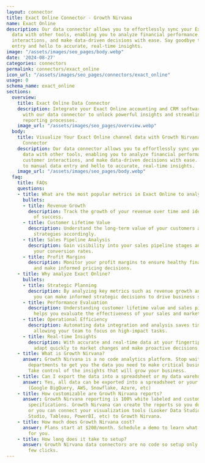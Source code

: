 ```yaml
---
layout: connector
title: Exact Online Connector - Growth Nirvana
name: Exact Online
description: Our data connector allows you to effortlessly sync your Exact Online
  data with other tools, enabling you to analyze financial performance, track customer
  interactions, and make data-driven decisions with ease. Say goodbye to manual data
  entry and hello to accurate, real-time insights.
image: "/assets/images/seo_pages/body.webp"
date: '2024-08-27'
categories: connectors
permalink: connectors/exact_online
icon_url: "/assets/images/seo_pages/connectors/exact_online"
usage: 0
schema_name: exact_online
sections:
  overview:
    title: Exact Online Data Connector
    description: Integrate your Exact Online accounting and CRM software seamlessly
      with our data connector to unlock powerful insights and streamline your financial
      reporting processes.
    image_url: "/assets/images/seo_pages/overview.webp"
  body:
    title: Visualize Your Exact Online channel data with Growth Nirvana's Exact Online
      Connector
    description: Our data connector allows you to effortlessly sync your Exact Online
      data with other tools, enabling you to analyze financial performance, track
      customer interactions, and make data-driven decisions with ease. Say goodbye
      to manual data entry and hello to accurate, real-time insights.
    image_url: "/assets/images/seo_pages/body.webp"
  faq:
    title: FAQs
    questions:
    - title: What are the most popular metrics in Exact Online to analyze?
      bullets:
      - title: Revenue Growth
        description: Track the growth of your revenue over time and identify key drivers
          of success.
      - title: Customer Lifetime Value
        description: Understand the long-term value of your customers and tailor your
          strategies accordingly.
      - title: Sales Pipeline Analysis
        description: Gain visibility into your sales pipeline stages and optimize
          your conversion rates.
      - title: Profit Margins
        description: Monitor your profit margins to ensure healthy financial performance
          and make informed pricing decisions.
    - title: Why analyze Exact Online?
      bullets:
      - title: Strategic Planning
        description: By analyzing key metrics such as revenue growth and profit margins,
          you can make informed strategic decisions to drive business success.
      - title: Performance Evaluation
        description: Understanding customer lifetime value and sales pipeline analysis
          helps you evaluate the effectiveness of your sales and marketing efforts.
      - title: Operational Efficiency
        description: Automating data integration and analysis saves time and resources,
          allowing your team to focus on high-impact tasks.
      - title: Real-time Insights
        description: With accurate and real-time data at your fingertips, you can
          adapt quickly to market changes and make proactive decisions.
    - title: What is Growth Nirvana?
      answer: Growth Nirvana is a no code analytics platform. Stop waiting for other
        departments to get you the data you need to make critical business decisions.
        Take control of the insights that will grow your business.
    - title: Can I export the data into a spreadsheet or my data warehouse?
      answer: Yes, all data can be exported into a spreadsheet or your data warehouse
        (Google BigQuery, AWS, Snowflake, Azure, etc)
    - title: How customizable are Growth Nirvana reports?
      answer: Growth Nirvana reporting is 100% white labeled and customized to your
        specifications. Growth Nirvana can create the reports so you don’t have to
        or you can connect your visualization tools (Looker Data Studio/Google Data
        Studio, Tableau, PowerBI, etc) to Growth Nirvana.
    - title: How much does Growth Nirvana cost?
      answer: Plans start at $200/month. Schedule a demo to learn what plan is best
        for you.
    - title: How long does it take to setup?
      answer: Growth Nirvana data connectors are no code so setup only requires a
        few clicks.
---
```

